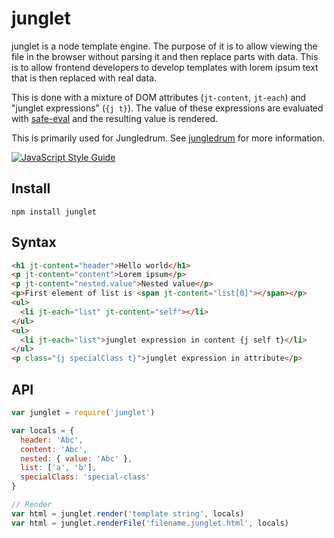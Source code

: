 # junglet

junglet is a node template engine. The purpose of it is to allow viewing the file in the browser without parsing it and then replace parts with data. This is to allow frontend developers to develop templates with lorem ipsum text that is then replaced with real data.

This is done with a mixture of DOM attributes (`jt-content`, `jt-each`) and "junglet expressions" (`{j t}`). The value of these expressions are evaluated with [safe-eval](https://github.com/hacksparrow/safe-eval) and the resulting value is rendered.

This is primarily used for Jungledrum. See [jungledrum](https://github.com/hesselbom/jungledrum) for more information.

[![JavaScript Style Guide](https://cdn.rawgit.com/feross/standard/master/badge.svg)](https://github.com/feross/standard)

## Install
```
npm install junglet
```

## Syntax
```html
<h1 jt-content="header">Hello world</h1>
<p jt-content="content">Lorem ipsum</p>
<p jt-content="nested.value">Nested value</p>
<p>First element of list is <span jt-content="list[0]"></span></p>
<ul>
  <li jt-each="list" jt-content="self"></li>
</ul>
<ul>
  <li jt-each="list">junglet expression in content {j self t}</li>
</ul>
<p class="{j specialClass t}">junglet expression in attribute</p>
```

## API
```javascript
var junglet = require('junglet')

var locals = {
  header: 'Abc',
  content: 'Abc',
  nested: { value: 'Abc' },
  list: ['a', 'b'],
  specialClass: 'special-class'
}

// Render
var html = junglet.render('template string', locals)
var html = junglet.renderFile('filename.junglet.html', locals)
```

